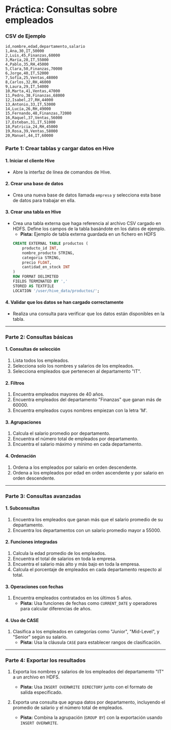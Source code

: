 # **Práctica: Consultas sobre empleados**

### CSV de Ejemplo
```plaintext
id,nombre,edad,departamento,salario
1,Ana,30,IT,50000
2,Luis,45,Finanzas,60000
3,María,28,IT,55000
4,Pablo,35,RH,45000
5,Clara,50,Finanzas,70000
6,Jorge,40,IT,52000
7,Sofía,25,Ventas,48000
8,Carlos,32,RH,46000
9,Laura,29,IT,54000
10,Marta,41,Ventas,47000
11,Pedro,38,Finanzas,68000
12,Isabel,27,RH,44000
13,Antonio,33,IT,53000
14,Lucía,26,RH,49000
15,Fernando,48,Finanzas,72000
16,Raquel,37,Ventas,56000
17,Esteban,31,IT,51000
18,Patricia,24,RH,45000
19,Rosa,39,Ventas,58000
20,Manuel,44,IT,60000
```

### **Parte 1: Crear tablas y cargar datos en Hive**

#### **1. Iniciar el cliente Hive**
- Abre la interfaz de línea de comandos de Hive.

#### **2. Crear una base de datos**
- Crea una nueva base de datos llamada `empresa` y selecciona esta base de datos para trabajar en ella.

#### **3. Crear una tabla en Hive**
- Crea una tabla externa que haga referencia al archivo CSV cargado en HDFS. Define los campos de la tabla basándote en los datos de ejemplo.
    - **Pista:** Ejemplo de tabla externa guardada en un fichero en HDFS
    ```sql
    CREATE EXTERNAL TABLE productos (
        producto_id INT,
        nombre_producto STRING,
        categoria STRING,
        precio FLOAT,
        cantidad_en_stock INT
    )
    ROW FORMAT DELIMITED
    FIELDS TERMINATED BY ','
    STORED AS TEXTFILE
    LOCATION '/user/hive_data/productos/';
    ```

#### **4. Validar que los datos se han cargado correctamente**
- Realiza una consulta para verificar que los datos están disponibles en la tabla.

---

### **Parte 2: Consultas básicas**

#### **1. Consultas de selección**
1. Lista todos los empleados.
2. Selecciona solo los nombres y salarios de los empleados.
3. Selecciona empleados que pertenecen al departamento "IT".

#### **2. Filtros**
1. Encuentra empleados mayores de 40 años.
2. Encuentra empleados del departamento "Finanzas" que ganan más de 60000.
3. Encuentra empleados cuyos nombres empiezan con la letra 'M'.

#### **3. Agrupaciones**
1. Calcula el salario promedio por departamento.
2. Encuentra el número total de empleados por departamento.
3. Encuentra el salario máximo y mínimo en cada departamento.

#### **4. Ordenación**
1. Ordena a los empleados por salario en orden descendente.
2. Ordena a los empleados por edad en orden ascendente y por salario en orden descendente.

---

### **Parte 3: Consultas avanzadas**

#### **1. Subconsultas**
1. Encuentra los empleados que ganan más que el salario promedio de su departamento.
2. Encuentra los departamentos con un salario promedio mayor a 55000.

#### **2. Funciones integradas**
1. Calcula la edad promedio de los empleados.
2. Encuentra el total de salarios en toda la empresa.
3. Encuentra el salario más alto y más bajo en toda la empresa.
4. Calcula el porcentaje de empleados en cada departamento respecto al total.

#### **3. Operaciones con fechas**
1. Encuentra empleados contratados en los últimos 5 años.
    - **Pista:** Usa funciones de fechas como `CURRENT_DATE` y operadores para calcular diferencias de años.

#### **4. Uso de CASE**
1. Clasifica a los empleados en categorías como "Junior", "Mid-Level", y "Senior" según su salario.
    - **Pista:** Usa la cláusula `CASE` para establecer rangos de clasificación.

---

### **Parte 4: Exportar los resultados**

1. Exporta los nombres y salarios de los empleados del departamento "IT" a un archivo en HDFS.
    - **Pista:** Usa `INSERT OVERWRITE DIRECTORY` junto con el formato de salida especificado.

2. Exporta una consulta que agrupa datos por departamento, incluyendo el promedio de salario y el número total de empleados.
    - **Pista:** Combina la agrupación (`GROUP BY`) con la exportación usando `INSERT OVERWRITE`.
